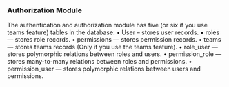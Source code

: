 ### Authorization Module

The authentication and authorization module has five (or six if you use teams feature) tables in the database:
•	User – stores user records.
•	roles — stores role records.
•	permissions — stores permission records.
•	teams — stores teams records (Only if you use the teams feature).
•	role_user — stores polymorphic relations between roles and users.
•	permission_role — stores many-to-many relations between roles and permissions.
•	permission_user — stores polymorphic relations between users and permissions.

